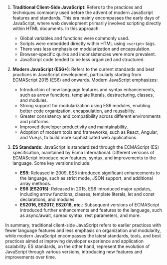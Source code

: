 
1. **Traditional Client-Side JavaScript**: Refers to the practices and techniques commonly used before the advent of modern JavaScript features and standards. This era mainly encompasses the early days of JavaScript, where web development primarily involved scripting directly within HTML documents. In this approach:

   - Global variables and functions were commonly used.
   - Scripts were embedded directly within HTML using `<script>` tags.
   - There was less emphasis on modularization and encapsulation.
   - Browser-specific quirks and inconsistencies were more prevalent.
   - JavaScript code tended to be less organized and structured.

2. **Modern JavaScript (ES6+)**: Refers to the current standards and best practices in JavaScript development, particularly starting from ECMAScript 2015 (ES6) and onwards. Modern JavaScript emphasizes:

   - Introduction of new language features and syntax enhancements, such as arrow functions, template literals, destructuring, classes, and modules.
   - Strong support for modularization using ES6 modules, enabling better code organization, encapsulation, and reusability.
   - Greater consistency and compatibility across different environments and platforms.
   - Improved developer productivity and maintainability.
   - Adoption of modern tools and frameworks, such as React, Angular, and Vue.js, to build more sophisticated web applications.

3. **ES Standards**: JavaScript is standardized through the ECMAScript (ES) specification, maintained by Ecma International. Different versions of ECMAScript introduce new features, syntax, and improvements to the language. Some key versions include:

   - **ES5**: Released in 2009, ES5 introduced significant enhancements to the language, such as strict mode, JSON support, and additional array methods.
   - **ES6 (ES2015)**: Released in 2015, ES6 introduced major updates, including arrow functions, classes, template literals, let and const declarations, and modules.
   - **ES2016, ES2017, ES2018, etc.**: Subsequent versions of ECMAScript introduced further enhancements and features to the language, such as async/await, spread syntax, rest parameters, and more.

In summary, traditional client-side JavaScript refers to earlier practices with fewer language features and less emphasis on organization and modularity, while modern JavaScript encompasses the latest standards, tools, and best practices aimed at improving developer experience and application scalability. ES standards, on the other hand, represent the evolution of JavaScript through various versions, introducing new features and improvements over time.